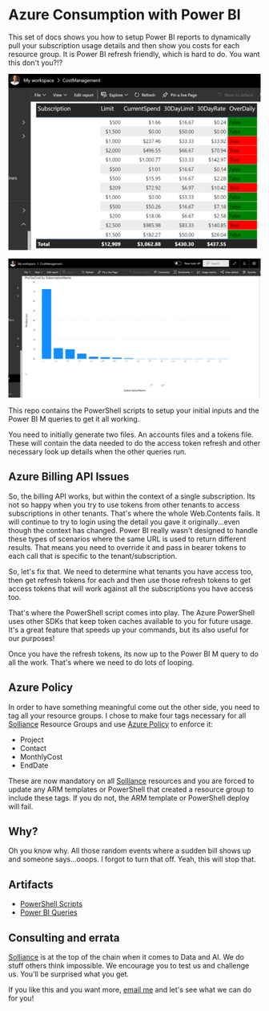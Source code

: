 # Azure Consumption with Power BI

This set of docs shows you how to setup Power BI reports to dynamically pull your subscription usage details and then show you costs for each resource group. It is Power BI refresh friendly, which is hard to do.  You want this don't you?!?

![Budget view.](/media/Budgets.png "Budgets overdrawn")

![Costs by subscription view.](/media/CostBySubscription.png "Subscription costs")

This repo contains the PowerShell scripts to setup your initial inputs and the Power BI M queries to get it all working.

You need to initially generate two files.  An accounts files and a tokens file. These will contain the data needed to do the access token refresh and other necessary look up details when the other queries run.

## Azure Billing API Issues

So, the billing API works, but within the context of a single subscription. Its not so happy when you try to use tokens from other tenants to access subscriptions in other tenants. That's where the whole Web.Contents fails.  It will continue to try to login using the detail you gave it originally...even though the context has changed. Power BI really wasn't designed to handle these types of scenarios where the same URL is used to return different results. That means you need to override it and pass in bearer tokens to each call that is specific to the tenant/subscription.

So, let's fix that.  We need to determine what tenants you have access too, then get refresh tokens for each and then use those refresh tokens to get access tokens that will work against all the subscriptions you have access too.

That's where the PowerShell script comes into play. The Azure PowerShell uses other SDKs that keep token caches available to you for future usage.  It's a great feature that speeds up your commands, but its also useful for our purposes!

Once you have the refresh tokens, its now up to the Power BI M query to do all the work.  That's where we need to do lots of looping.

## Azure Policy

In order to have something meaningful come out the other side, you need to tag all your resource groups. I chose to make four tags necessary for all [Solliance](https://www.solliance.net/) Resource Groups and use [Azure Policy](https://docs.microsoft.com/en-us/azure/governance/policy/overview) to enforce it:

- Project
- Contact
- MonthlyCost
- EndDate

These are now mandatory on all [Solliance](https://www.solliance.net/) resources and you are forced to update any ARM templates or PowerShell that created a resource group to include these tags. If you do not, the ARM template or PowerShell deploy will fail.

## Why?

Oh you know why.  All those random events where a sudden bill shows up and someone says...ooops.  I forgot to turn that off.  Yeah, this will stop that.

## Artifacts

- [PowerShell Scripts](/PowerShell/README.md)
- [Power BI Queries](Power%20BI/README.md)

## Consulting and errata

[Solliance](https://www.solliance.net/) is at the top of the chain when it comes to Data and AI. We do stuff others think impossible. We encourage you to test us and challenge us. You'll be surprised what you get.

If you like this and you want more, [email me](mailto:chris@solliance.net) and let's see what we can do for you!

